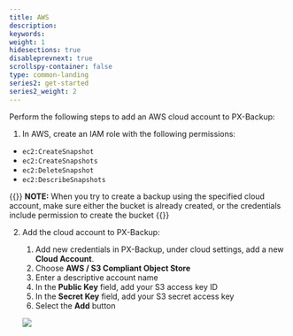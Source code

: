 ```yaml
---
title: AWS
description: 
keywords: 
weight: 1
hidesections: true
disableprevnext: true
scrollspy-container: false
type: common-landing
series2: get-started
series2_weight: 2
---
```


Perform the following steps to add an AWS cloud account to PX-Backup:

1. In AWS, create an IAM role with the following permissions:

* `ec2:CreateSnapshot`
* `ec2:CreateSnapshots`
* `ec2:DeleteSnapshot`
* `ec2:DescribeSnapshots`

{{<info>}}
**NOTE:** When you try to create a backup using the specified cloud account, make sure either the bucket is already created, or the credentials include permission to create the bucket
{{</info>}}

2. Add the cloud account to PX-Backup:
    
    1. Add new credentials in PX-Backup, under cloud settings, add a new **Cloud Account**.
    2. Choose **AWS / S3 Compliant Object Store**
    3. Enter a descriptive account name
    4. In the **Public Key** field, add your S3 access key ID
    5. In the **Secret Key** field, add your S3 secret access key
    6. Select the **Add** button

    ![](/img/aws-credential.png)